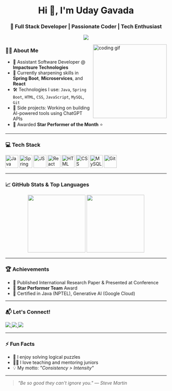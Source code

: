 <h1 align="center">Hi 👋, I'm Uday Gavada</h1>
<h3 align="center">🚀 Full Stack Developer | Passionate Coder | Tech Enthusiast</h3>

<p align="center">
  <img src="https://readme-typing-svg.herokuapp.com?font=Fira+Code&size=22&pause=1000&color=F70000&center=true&vCenter=true&width=435&lines=Full+Stack+Developer;Java+%7C+Spring+Boot+%7C+React+JS;Always+Learning+%E2%9C%85;Building+Cool+Stuff+%F0%9F%9A%80" />
</p>

<img align="right" src="https://media.giphy.com/media/qgQUggAC3Pfv687qPC/giphy.gif" height="230" alt="coding gif"/>

### 🧑‍💻 About Me
- 💼 Assistant Software Developer @ **Impactsure Technologies**
- 🧠 Currently sharpening skills in **Spring Boot**, **Microservices**, and **React**
- 🛠️ Technologies I use: `Java`, `Spring Boot`, `HTML`, `CSS`, `JavaScript`, `MySQL`, `Git`
- 🎯 Side projects: Working on building AI-powered tools using ChatGPT APIs
- 🥇 Awarded **Star Performer of the Month** ⭐

---

### 💻 Tech Stack
<p align="left">
  <img src="https://cdn.jsdelivr.net/gh/devicons/devicon/icons/java/java-original.svg" height="40" alt="Java"/>
  <img src="https://cdn.jsdelivr.net/gh/devicons/devicon/icons/spring/spring-original.svg" height="40" alt="Spring Boot"/>
  <img src="https://cdn.jsdelivr.net/gh/devicons/devicon/icons/javascript/javascript-original.svg" height="40" alt="JS"/>
  <img src="https://cdn.jsdelivr.net/gh/devicons/devicon/icons/react/react-original.svg" height="40" alt="React"/>
  <img src="https://cdn.jsdelivr.net/gh/devicons/devicon/icons/html5/html5-original.svg" height="40" alt="HTML"/>
  <img src="https://cdn.jsdelivr.net/gh/devicons/devicon/icons/css3/css3-original.svg" height="40" alt="CSS"/>
  <img src="https://cdn.jsdelivr.net/gh/devicons/devicon/icons/mysql/mysql-original.svg" height="40" alt="MySQL"/>
  <img src="https://cdn.jsdelivr.net/gh/devicons/devicon/icons/git/git-original.svg" height="40" alt="Git"/>
</p>

---

### 📈 GitHub Stats & Top Languages
<p align="center">
  <img src="https://github-readme-stats.vercel.app/api?username=UdayGavada&show_icons=true&theme=radical&hide_border=false&include_all_commits=true&count_private=true" height="180"/>
  <img src="https://github-readme-stats.vercel.app/api/top-langs/?username=UdayGavada&layout=compact&langs_count=6&theme=radical&hide_border=false" height="180"/>
</p>

---

### 🏆 Achievements
- 🏅 Published International Research Paper & Presented at Conference
- 🌟 **Star Performer Team** Award
- 🧠 Certified in Java (NPTEL), Generative AI (Google Cloud)

---

### 📬 Let's Connect!
<p align="left">
  <a href="mailto:2052udaygavada@gmail.com">
    <img src="https://img.shields.io/badge/Gmail-D14836?style=for-the-badge&logo=gmail&logoColor=white"/>
  </a>
  <a href="https://www.linkedin.com/in/uday-gavada" target="_blank">
    <img src="https://img.shields.io/badge/LinkedIn-0077B5?style=for-the-badge&logo=linkedin&logoColor=white"/>
  </a>
  <a href="https://discord.gg/s4AecbPz" target="_blank">
    <img src="https://img.shields.io/badge/Discord-5865F2?style=for-the-badge&logo=discord&logoColor=white"/>
  </a>
</p>

---

### ⚡ Fun Facts
- 🧩 I enjoy solving logical puzzles
- 🧑‍🏫 I love teaching and mentoring juniors
- 💡 My motto: *"Consistency > Intensity"*

---

> *"Be so good they can't ignore you." — Steve Martin*

